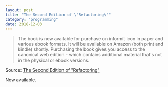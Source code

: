 ```yaml
---
layout: post
title: "The Second Edition of \"Refactoring\""
category: "programming"
date: 2018-12-03
---
```


> The book is now available for purchase on informit icon in paper and various ebook formats. It will be available on Amazon (both print and kindle) shortly. Purchasing the book gives you access to the canonical web edition - which contains additional material that's not in the physical or ebook versions.

Source: [The Second Edition of "Refactoring"](https://martinfowler.com/articles/refactoring-2nd-ed.html)

Now available.
